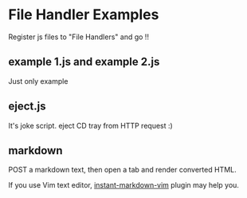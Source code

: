 File Handler Examples
=====================

Register js files to "File Handlers" and go !!

example 1.js and example 2.js
-----------------------------

Just only example

eject.js
--------

It's joke script.
eject CD tray from HTTP request :)

markdown
--------

POST a markdown text, then open a tab and render converted HTML.

If you use Vim text editor, [instant-markdown-vim](https://github.com/teramako/instant-markdown-vim) plugin may help you.

